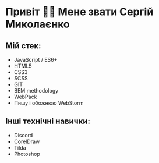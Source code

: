 # Привіт 👋🏻 Мене звати Сергій Миколаєнко

## Мій стек:
* JavaScript / ES6+
* HTML5
* CSS3
* SCSS
* GIT
* BEM methodology
* WebPack
* Пишу і обожнюю WebStorm

## Iнші технічні навички:
* Discord
* CorelDraw
* Tilda
* Photoshop
